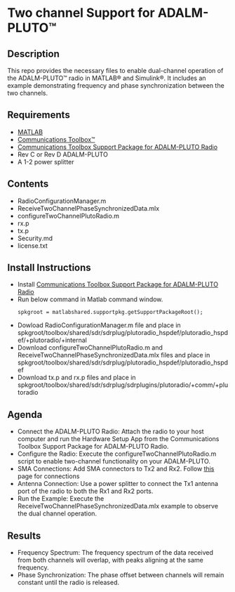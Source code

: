 # Two channel Support for ADALM-PLUTO™
## Description
This repo provides the necessary files to enable dual-channel operation of the ADALM-PLUTO™ radio in MATLAB® and Simulink®. It includes an example demonstrating frequency and phase synchronization between the two channels.

## Requirements
- [MATLAB](https://www.mathworks.com/products/matlab.html)
- [Communications Toolbox™](https://www.mathworks.com/products/communications.html)
- [Communications Toolbox Support Package for ADALM-PLUTO Radio ](https://www.mathworks.com/hardware-support/adalm-pluto-radio.html)
- Rev C or Rev D ADALM-PLUTO
- A 1-2 power splitter
  
## Contents
- RadioConfigurationManager.m
- ReceiveTwoChannelPhaseSynchronizedData.mlx
- configureTwoChannelPlutoRadio.m
- rx.p
- tx.p
- Security.md
- license.txt

## Install Instructions
- Install [Communications Toolbox Support Package for ADALM-PLUTO Radio ](https://www.mathworks.com/hardware-support/adalm-pluto-radio.html)
- Run below command in Matlab command window.
  ```matlab:Code
  spkgroot = matlabshared.supportpkg.getSupportPackageRoot();
  ```
- Dowload RadioConfigurationManager.m file and place in   spkgroot/toolbox/shared/sdr/sdrplug/plutoradio_hspdef/plutoradio_hspdef/+plutoradio/+internal
- Download configureTwoChannelPlutoRadio.m and ReceiveTwoChannelPhaseSynchronizedData.mlx files and place in spkgroot/toolbox/shared/sdr/sdrplug/plutoradio_hspdef/plutoradio_hspdef
- Download tx.p and rx.p files and place in spkgroot/toolbox/shared/sdr/sdrplug/sdrplugins/plutoradio/+comm/+plutoradio  
  
## Agenda
- Connect the ADALM-PLUTO Radio: Attach the radio to your host computer and run the Hardware Setup App from the Communications Toolbox Support Package for ADALM-PLUTO Radio.
- Configure the Radio: Execute the configureTwoChannelPlutoRadio.m script to enable two-channel functionality on your ADALM-PLUTO.
- SMA Connections: Add SMA connectors to Tx2 and Rx2. Follow [this](https://wiki.analog.com/university/tools/pluto/hacking/hardware#removing_the_case) page for connections 
- Antenna Connection: Use a power splitter to connect the Tx1 antenna port of the radio to both the Rx1 and Rx2 ports.
- Run the Example: Execute the ReceiveTwoChannelPhaseSynchronizedData.mlx example to observe the dual channel operation.

## Results
- Frequency Spectrum: The frequency spectrum of the data received from both channels will overlap, with peaks aligning at the same frequency.
- Phase Synchronization: The phase offset between channels will remain constant until the radio is released.

